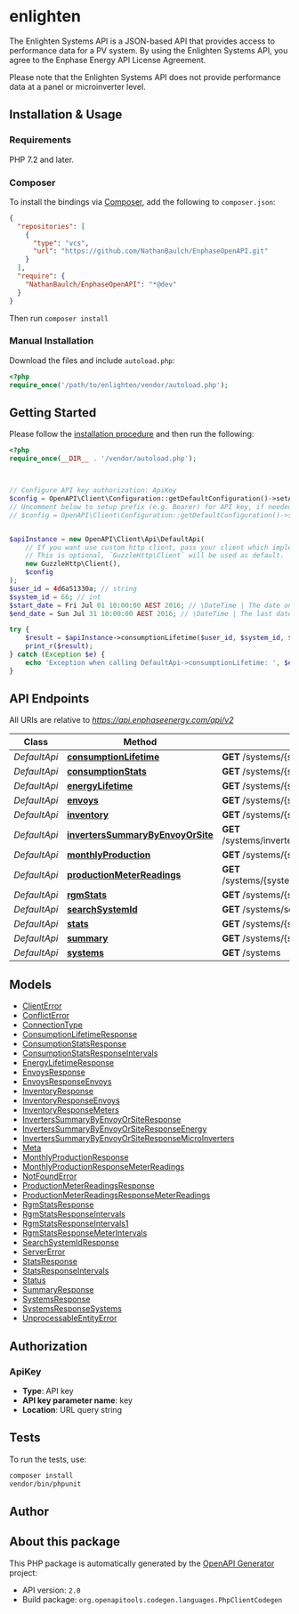 # enlighten

The Enlighten Systems API is a JSON-based API that provides access to performance data for a PV system. By using the Enlighten Systems API, you agree to the Enphase Energy API License Agreement.

Please note that the Enlighten Systems API does not provide performance data at a panel or microinverter level.


## Installation & Usage

### Requirements

PHP 7.2 and later.

### Composer

To install the bindings via [Composer](https://getcomposer.org/), add the following to `composer.json`:

```json
{
  "repositories": [
    {
      "type": "vcs",
      "url": "https://github.com/NathanBaulch/EnphaseOpenAPI.git"
    }
  ],
  "require": {
    "NathanBaulch/EnphaseOpenAPI": "*@dev"
  }
}
```

Then run `composer install`

### Manual Installation

Download the files and include `autoload.php`:

```php
<?php
require_once('/path/to/enlighten/vendor/autoload.php');
```

## Getting Started

Please follow the [installation procedure](#installation--usage) and then run the following:

```php
<?php
require_once(__DIR__ . '/vendor/autoload.php');



// Configure API key authorization: ApiKey
$config = OpenAPI\Client\Configuration::getDefaultConfiguration()->setApiKey('key', 'YOUR_API_KEY');
// Uncomment below to setup prefix (e.g. Bearer) for API key, if needed
// $config = OpenAPI\Client\Configuration::getDefaultConfiguration()->setApiKeyPrefix('key', 'Bearer');


$apiInstance = new OpenAPI\Client\Api\DefaultApi(
    // If you want use custom http client, pass your client which implements `GuzzleHttp\ClientInterface`.
    // This is optional, `GuzzleHttp\Client` will be used as default.
    new GuzzleHttp\Client(),
    $config
);
$user_id = 4d6a51330a; // string
$system_id = 66; // int
$start_date = Fri Jul 01 10:00:00 AEST 2016; // \DateTime | The date on which to start the time series. Defaults to the system's operational date.
$end_date = Sun Jul 31 10:00:00 AEST 2016; // \DateTime | The last date to include in the time series. Defaults to yesterday or the last day the system reported, whichever is earlier.

try {
    $result = $apiInstance->consumptionLifetime($user_id, $system_id, $start_date, $end_date);
    print_r($result);
} catch (Exception $e) {
    echo 'Exception when calling DefaultApi->consumptionLifetime: ', $e->getMessage(), PHP_EOL;
}

```

## API Endpoints

All URIs are relative to *https://api.enphaseenergy.com/api/v2*

Class | Method | HTTP request | Description
------------ | ------------- | ------------- | -------------
*DefaultApi* | [**consumptionLifetime**](docs/Api/DefaultApi.md#consumptionlifetime) | **GET** /systems/{system_id}/consumption_lifetime | 
*DefaultApi* | [**consumptionStats**](docs/Api/DefaultApi.md#consumptionstats) | **GET** /systems/{system_id}/consumption_stats | 
*DefaultApi* | [**energyLifetime**](docs/Api/DefaultApi.md#energylifetime) | **GET** /systems/{system_id}/energy_lifetime | 
*DefaultApi* | [**envoys**](docs/Api/DefaultApi.md#envoys) | **GET** /systems/{system_id}/envoys | 
*DefaultApi* | [**inventory**](docs/Api/DefaultApi.md#inventory) | **GET** /systems/{system_id}/inventory | 
*DefaultApi* | [**invertersSummaryByEnvoyOrSite**](docs/Api/DefaultApi.md#inverterssummarybyenvoyorsite) | **GET** /systems/inverters_summary_by_envoy_or_site | 
*DefaultApi* | [**monthlyProduction**](docs/Api/DefaultApi.md#monthlyproduction) | **GET** /systems/{system_id}/monthly_production | 
*DefaultApi* | [**productionMeterReadings**](docs/Api/DefaultApi.md#productionmeterreadings) | **GET** /systems/{system_id}/production_meter_readings | 
*DefaultApi* | [**rgmStats**](docs/Api/DefaultApi.md#rgmstats) | **GET** /systems/{system_id}/rgm_stats | 
*DefaultApi* | [**searchSystemId**](docs/Api/DefaultApi.md#searchsystemid) | **GET** /systems/search_system_id | 
*DefaultApi* | [**stats**](docs/Api/DefaultApi.md#stats) | **GET** /systems/{system_id}/stats | 
*DefaultApi* | [**summary**](docs/Api/DefaultApi.md#summary) | **GET** /systems/{system_id}/summary | 
*DefaultApi* | [**systems**](docs/Api/DefaultApi.md#systems) | **GET** /systems | 

## Models

- [ClientError](docs/Model/ClientError.md)
- [ConflictError](docs/Model/ConflictError.md)
- [ConnectionType](docs/Model/ConnectionType.md)
- [ConsumptionLifetimeResponse](docs/Model/ConsumptionLifetimeResponse.md)
- [ConsumptionStatsResponse](docs/Model/ConsumptionStatsResponse.md)
- [ConsumptionStatsResponseIntervals](docs/Model/ConsumptionStatsResponseIntervals.md)
- [EnergyLifetimeResponse](docs/Model/EnergyLifetimeResponse.md)
- [EnvoysResponse](docs/Model/EnvoysResponse.md)
- [EnvoysResponseEnvoys](docs/Model/EnvoysResponseEnvoys.md)
- [InventoryResponse](docs/Model/InventoryResponse.md)
- [InventoryResponseEnvoys](docs/Model/InventoryResponseEnvoys.md)
- [InventoryResponseMeters](docs/Model/InventoryResponseMeters.md)
- [InvertersSummaryByEnvoyOrSiteResponse](docs/Model/InvertersSummaryByEnvoyOrSiteResponse.md)
- [InvertersSummaryByEnvoyOrSiteResponseEnergy](docs/Model/InvertersSummaryByEnvoyOrSiteResponseEnergy.md)
- [InvertersSummaryByEnvoyOrSiteResponseMicroInverters](docs/Model/InvertersSummaryByEnvoyOrSiteResponseMicroInverters.md)
- [Meta](docs/Model/Meta.md)
- [MonthlyProductionResponse](docs/Model/MonthlyProductionResponse.md)
- [MonthlyProductionResponseMeterReadings](docs/Model/MonthlyProductionResponseMeterReadings.md)
- [NotFoundError](docs/Model/NotFoundError.md)
- [ProductionMeterReadingsResponse](docs/Model/ProductionMeterReadingsResponse.md)
- [ProductionMeterReadingsResponseMeterReadings](docs/Model/ProductionMeterReadingsResponseMeterReadings.md)
- [RgmStatsResponse](docs/Model/RgmStatsResponse.md)
- [RgmStatsResponseIntervals](docs/Model/RgmStatsResponseIntervals.md)
- [RgmStatsResponseIntervals1](docs/Model/RgmStatsResponseIntervals1.md)
- [RgmStatsResponseMeterIntervals](docs/Model/RgmStatsResponseMeterIntervals.md)
- [SearchSystemIdResponse](docs/Model/SearchSystemIdResponse.md)
- [ServerError](docs/Model/ServerError.md)
- [StatsResponse](docs/Model/StatsResponse.md)
- [StatsResponseIntervals](docs/Model/StatsResponseIntervals.md)
- [Status](docs/Model/Status.md)
- [SummaryResponse](docs/Model/SummaryResponse.md)
- [SystemsResponse](docs/Model/SystemsResponse.md)
- [SystemsResponseSystems](docs/Model/SystemsResponseSystems.md)
- [UnprocessableEntityError](docs/Model/UnprocessableEntityError.md)

## Authorization

### ApiKey

- **Type**: API key
- **API key parameter name**: key
- **Location**: URL query string


## Tests

To run the tests, use:

```bash
composer install
vendor/bin/phpunit
```

## Author



## About this package

This PHP package is automatically generated by the [OpenAPI Generator](https://openapi-generator.tech) project:

- API version: `2.0`
- Build package: `org.openapitools.codegen.languages.PhpClientCodegen`
